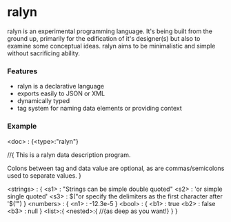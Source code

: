 # ralyn
ralyn is an experimental programming language.  It's being built from the ground up, primarily for the edification
of it's designer(s) but also to examine some conceptual ideas.  ralyn aims to be minimalistic and simple without
sacrificing ability.

### Features
* ralyn is a declarative language
* exports easily to JSON or XML
* dynamically typed
* tag system for naming data elements or providing context

### Example
&lt;doc&gt; : {&lt;type&gt;:"ralyn"}

//{
 This is a ralyn data
 description program.

  Colons between tag and
  data value are optional,
  as are commas/semicolons
  used to separate values.
}

&lt;strings&gt; : {
  &lt;s1&gt; : "Strings can be simple double quoted"
  &lt;s2&gt; : 'or simple single quoted'
  &lt;s3&gt; : $("or specify the delimiters as
  the first character after '$('")
}
&lt;numbers&gt; : {
  &lt;n1&gt; : -12.3e-5
}
&lt;bool&gt; : {
  &lt;b1&gt; : true
  &lt;b2&gt; : false
  &lt;b3&gt; : null
}
&lt;list&gt;:{
  &lt;nested&gt;:{
    //{as deep as you want!}
  }
}
